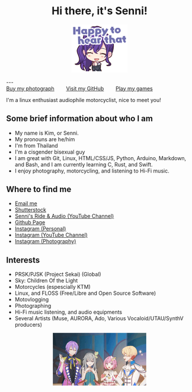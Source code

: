 <h1 style="text-align: center;">Hi there, it's Senni!</h1>
<p align="center">
  <img src="img/stamp0204.png" alt="Mafuyu" width="30%"/>
</p>
---

<div class="text-center">
<a href="https://shutterstock.com/g/senni_han">Buy my photograph</a>&emsp;&emsp;
<a href="https://github.com/senni-huemwang">Visit my GitHub</a>&emsp;&emsp;
<a href="https://senni-huemwang.itch.io">Play my games</a>
</div>

I'm a linux enthusiast audiophile motorcyclist, nice to meet you!<br/>


## Some brief information about who I am

- My name is Kim, or Senni.
- My pronouns are he/him
- I'm from Thailand
- I'm a cisgender bisexual guy
- I am great with Git, Linux, HTML/CSS/JS, Python, Arduino, Markdown, and Bash, and I am currently learning C, Rust, and Swift.
- I enjoy photography, motorcycling, and listening to Hi-Fi music.

## Where to find me 

- [Email me](mailto:shuemwang.han@gmail.com)
- [Shutterstock](https://shutterstock.com/g/senni_han)
- [Senni's Ride & Audio (YouTube Channel)](https://youtube.com/@senni_ride_audio)
- [Github Page](https://github.com/senni-huemwang)
- [Instagram (Personal)](https://instagram.com/senni_kim.390)
- [Instagram (YouTube Channel)](https://instagram.com/senni_ride_audio)
- [Instagram (Photography)](https://instagram.com/senni_photos)

## Interests

- PRSK/PJSK (Project Sekai) (Global)
- Sky: Children Of the Light
- Motorcycles (espescially KTM)
- Linux, and FLOSS (Free/Libre and Open Source Software)
- Motovlogging
- Photographing
- Hi-Fi music listening, and audio equipments
- Several Artists (Muse, AURORA, Ado, Various Vocaloid/UTAU/SynthV producers)

<p align="center">
  <img src="img/wxs.gif" alt="WxSbanner" width="50%"/>
</p>

